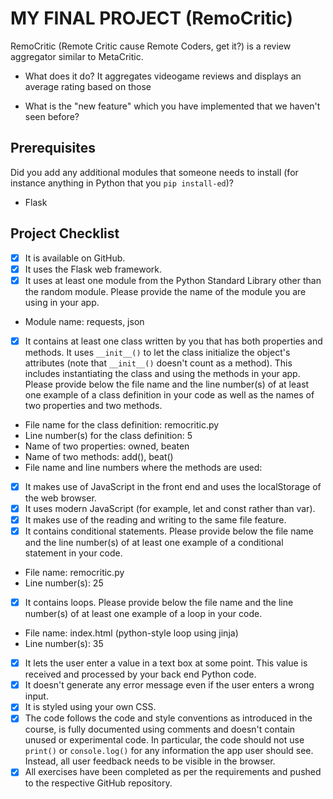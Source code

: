 # MY FINAL PROJECT (RemoCritic)
RemoCritic (Remote Critic cause Remote Coders, get it?) is a review aggregator similar to MetaCritic.

- What does it do?
It aggregates videogame reviews and displays an average rating based on those

- What is the "new feature" which you have implemented that
we haven't seen before?

## Prerequisites
Did you add any additional modules that someone needs to
install (for instance anything in Python that you `pip
install-ed`)?

- Flask

## Project Checklist
- [X] It is available on GitHub.
- [X] It uses the Flask web framework.
- [X] It uses at least one module from the Python Standard
Library other than the random module.
Please provide the name of the module you are using in your
app.
- Module name: requests, json
- [X] It contains at least one class written by you that has
both properties and methods. It uses `__init__()` to let the
class initialize the object's attributes (note that
`__init__()` doesn't count as a method). This includes
instantiating the class and using the methods in your app.
Please provide below the file name and the line number(s) of
at least one example of a class definition in your code as
well as the names of two properties and two methods.
- File name for the class definition: remocritic.py
- Line number(s) for the class definition: 5
- Name of two properties: owned, beaten
- Name of two methods: add(), beat()
- File name and line numbers where the methods are used:
- [X] It makes use of JavaScript in the front end and uses the
localStorage of the web browser.
- [X] It uses modern JavaScript (for example, let and const
rather than var).
- [X] It makes use of the reading and writing to the same file
feature.
- [X] It contains conditional statements. Please provide below
the file name and the line number(s) of at least
one example of a conditional statement in your code.
- File name: remocritic.py
- Line number(s): 25
- [X] It contains loops. Please provide below the file name
and the line number(s) of at least
one example of a loop in your code.
- File name: index.html (python-style loop using jinja)
- Line number(s): 35
- [X] It lets the user enter a value in a text box at some
point.
This value is received and processed by your back end
Python code.
- [X] It doesn't generate any error message even if the user
enters a wrong input.
- [X] It is styled using your own CSS.
- [X] The code follows the code and style conventions as
introduced in the course, is fully documented using comments
and doesn't contain unused or experimental code.
In particular, the code should not use `print()` or
`console.log()` for any information the app user should see.
Instead, all user feedback needs to be visible in the
browser.
- [X] All exercises have been completed as per the
requirements and pushed to the respective GitHub repository.